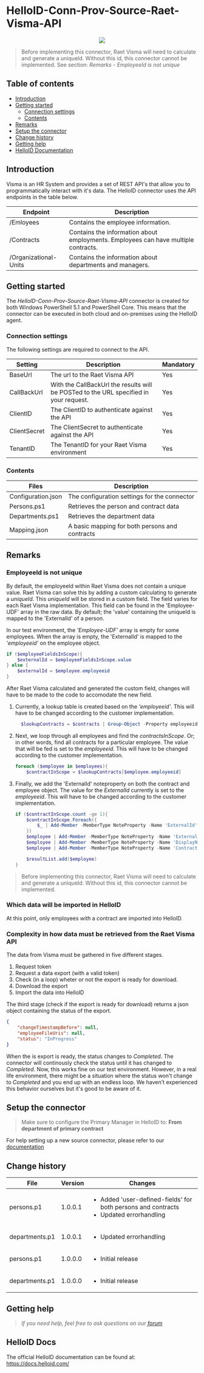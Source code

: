 # HelloID-Conn-Prov-Source-Raet-Visma-API

<p align="center">
  <img src="https://www.visma.com/globalassets/global/common-images/logos/vismalogo.svg">
</p>

> Before implementing this connector, Raet Visma will need to calculate and generate a uniqueId. Without this id, this connector cannot be implemented.
> See section: _Remarks - EmployeeId is not unique_

## Table of contents

- [Introduction](#Introduction)
- [Getting started](#Getting-started)
  + [Connection settings](#Connection-settings)
  + [Contents](#Contents)
- [Remarks](#Remarks)
- [Setup the connector](Setup-The-Connector)
- [Change history](Change-history)
- [Getting help](Getting-help)
- [HelloID Documentation](HelloID-Docs)

## Introduction

Visma is an HR System and provides a set of REST API's that allow you to programmatically interact with it's data. The HelloID connector uses the API endpoints in the table below.

| Endpoint | Description |
| ------------ | ----------- |
| /Emloyees | Contains the employee information. |
| /Contracts | Contains the information about employments. Employees can have multiple contracts. |
| /Organizational-Units | Contains the information about departments and managers. |

## Getting started

The _HelloID-Conn-Prov-Source-Raet-Visma-API_ connector is created for both Windows PowerShell 5.1 and PowerShell Core. This means that the connector can be executed in both cloud and on-premises using the HelloID agent.

### Connection settings

The following settings are required to connect to the API.

| Setting     | Description | Mandatory |
| ------------ | ----------- | ----------- |
| BaseUrl | The url to the Raet Visma API | Yes |
| CallBackUrl | With the CallBackUrl the results will be POSTed to the URL specified in your request. | Yes |
| ClientID | The ClientID to authenticate against the API | Yes |
| ClientSecret | The ClientSecret to authenticate against the API | Yes |
| TenantID | The TenantID for your Raet Visma environment| Yes |

### Contents

| Files       | Description                                |
| ----------- | ------------------------------------------ |
| Configuration.json | The configuration settings for the connector |
| Persons.ps1 | Retrieves the person and contract data |
| Departments.ps1 | Retrieves the department data |
| Mapping.json | A basic mapping for both persons and contracts |

## Remarks

### EmployeeId is not unique

By default, the employeeId within Raet Visma does not contain a unique value. Raet Visma can solve this by adding a custom calculating to generate a
_uniqueId_. This _uniqueId_ will be stored in a custom field. The field varies for each Raet Visma implementation.
This field can be found in the 'Employee-UDF' array in the raw data. By default; the 'value' containing the uniqueId is mapped to the 'ExternalId' of a person.

In our test environment, the _'Employee-UDF'_ array is empty for some employees. When the array is empty, the 'ExternalId' is mapped to the _'employeeid'_ on the employee object.

```powershell
if ($employeeFieldsInScope){
    $externalId = $employeeFieldsInScope.value
} else {
    $externalId = $employee.employeeid
}
```

After Raet Visma calculated and generated the custom field, changes will have to be made to the code to accomodate the new field.

1. Currently, a lookup table is created based on the _'employeeid'_. This will have to be changed according to the customer implementation.

    ```powershell
      $lookupContracts = $contracts | Group-Object -Property employeeid -AsHashTable
    ```

2. Next, we loop through all employees and find the _contractsInScope_. Or; in other words, find all contracts for a particular employee. The value that will be fed is set to the _employeeid_. This will have to be changed according to the customer implementation.

    ```powershell
    foreach ($employee in $employees){
        $contractInScope = $lookupContracts[$employee.employeeid]
    ```

3. Finally, we add the 'ExternalId' noteproperty on both the contract and employee object. The value for the _ExternalId_ currently is set to the _employeeid_. This will have to be changed according to the customer implementation.

    ```powershell
    if ($contractInScope.count -ge 1){
        $contractInScope.Foreach({
            $_ | Add-Member -MemberType NoteProperty -Name 'ExternalId' -Value $_.employeeid
        })
        $employee | Add-Member -MemberType NoteProperty -Name 'ExternalId' -Value $employee.employeeid
        $employee | Add-Member -MemberType NoteProperty -Name 'DisplayName' -Value $employee.formattedname
        $employee | Add-Member -MemberType NoteProperty -Name 'Contracts' -Value $contractInScope

        $resultList.add($employee)
    }
    ```

> Before implementing this connector, Raet Visma will need to calculate and generate a uniqueId. Without this id, this connector cannot be implemented.

### Which data will be imported in HelloID

At this point, only employees _with_ a contract are imported into HelloID.

### Complexity in how data must be retrieved from the Raet Visma API

The data from Visma must be gathered in five different stages.
1. Request token
2. Request a data export (with a valid token)
3. Check (in a loop) wheter or not the export is ready for download.
4. Download the export
5. Import the data into HelloID

The third stage (check if the export is ready for download) returns a json object containing the status of the export.

```json
{
    "changeTimestampBefore": null,
    "employeeFileUris": null,
    "status": "InProgress"
}
```

When the is export is ready, the status changes to _Completed_. The connector will continously check the status until it has changed to _Completed_.
Now, this works fine on our test environment. However, in a real life environment, there might be a situation where the status won't change to _Completed_ and you end up with an endless loop. We haven't experienced this behavior ourselves but it's good to be aware of it.

## Setup the connector

> Make sure to configure the Primary Manager in HelloID to: __From department of primary contract__

For help setting up a new source connector, please refer to our [documentation](https://docs.helloid.com/hc/en-us/articles/360012388639-How-to-add-a-source-system)

## Change history

| File               | Version | Changes
| ------------------ | ------- | ----------------|
| persons.p1         | 1.0.0.1 | <ul><li>Added 'user-defined-fields' for both persons and contracts</li><li>Updated errorhandling</li></ul> |
| departments.p1     | 1.0.0.1 | <ul><li>Updated errorhandling</li></ul> |
| persons.p1         | 1.0.0.0 | <ul><li>Initial release</li></ul> |
| departments.p1     | 1.0.0.0 | <ul><li>Initial release</li></ul> |

## Getting help

> _If you need help, feel free to ask questions on our [forum](https://forum.helloid.com)_

## HelloID Docs

The official HelloID documentation can be found at: https://docs.helloid.com/